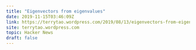 ```yaml
---
title: "Eigenvectors from eigenvalues"
date: 2019-11-15T03:46:09Z
link: https://terrytao.wordpress.com/2019/08/13/eigenvectors-from-eigenvalues/?utm_medium=RSS&utm_source=hune
site: terrytao.wordpress.com
topic: Hacker News
draft: false
---
```

